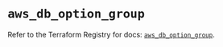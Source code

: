 # `aws_db_option_group`

Refer to the Terraform Registry for docs: [`aws_db_option_group`](https://registry.terraform.io/providers/hashicorp/aws/6.13.0/docs/resources/db_option_group).

